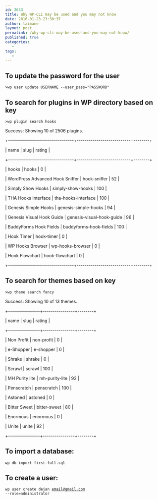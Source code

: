 ```yaml
---
id: 2633
title: Why WP-CLI may be used and you may not know
date: 2016-01-23 23:30:37
author: taimane
layout: post
permalink: /why-wp-cli-may-be-used-and-you-may-not-know/
published: true
categories:
   -
tags:
   -
---
```

<h2>To update the password for the user</h2>

<code>&gt;wp user update USERNAME --user_pass="PASSWORD"</code>

<h2>To search for plugins in WP directory based on key</h2>

<code>&gt;wp plugin search hooks</code>



Success: Showing 10 of 2506 plugins.

+---------------------------------+---------------------------+--------+

| name | slug | rating |

+---------------------------------+---------------------------+--------+

| hooks | hooks | 0 |

| WordPress Advanced Hook Sniffer | hook-sniffer | 52 |

| Simply Show Hooks | simply-show-hooks | 100 |

| THA Hooks Interface | tha-hooks-interface | 100 |

| Genesis Simple Hooks | genesis-simple-hooks | 94 |

| Genesis Visual Hook Guide | genesis-visual-hook-guide | 96 |

| BuddyForms Hook Fields | buddyforms-hook-fields | 100 |

| Hook Timer | hook-timer | 0 |

| WP Hooks Browser | wp-hooks-browser | 0 |

| Hook Flowchart | hook-flowchart | 0 |

+---------------------------------+---------------------------+--------+

<h2>To search for themes based on key</h2>

<code>&gt;wp theme search fancy</code>

Success: Showing 10 of 13 themes.

+----------------+----------------+--------+

| name | slug | rating |

+----------------+----------------+--------+

| Non Profit | non-profit | 0 |

| e-Shopper | e-shopper | 0 |

| Shrake | shrake | 0 |

| Scrawl | scrawl | 100 |

| MH Purity lite | mh-purity-lite | 92 |

| Penscratch | penscratch | 100 |

| Astoned | astoned | 0 |

| Bitter Sweet | bitter-sweet | 80 |

| Enormous | enormous | 0 |

| Unite | unite | 92 |

+----------------+----------------+--------+

<h2>To import a database:</h2>

<code>wp db import first-full.sql</code>

<h2>To create a user:</h2>

<code>wp user create dejan email@gmail.com --role=administrator</code>

 

